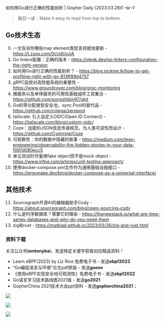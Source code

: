 如何用Go进行正确的性能剖析 | Gopher Daily (2023.03.28)ʕ◔ϖ◔ʔ

>每日一谚：Make it easy to read from top to bottom.

## Go技术生态

0. 一文告诉你哪些map element类型支持就地更新 - https://t.zsxq.com/0cUdUvJjA
1. Go linters配置：正确的版本 - https://olegk.dev/go-linters-configuration-the-right-version
2. 如何用Go进行正确的性能剖析？ - https://blog.pickme.lk/how-to-get-profiling-right-with-go-813ff89d4757
3. gRPC监控对高性能系统的重要性 - https://www.groundcover.com/blog/grpc-monitoring
4. 微服务以及单体服务的可用性基础组件工具集合 - https://github.com/songzhibin97/gkit
5. Go的零分配类型安全池，sync.Pool的替代品 - https://github.com/colega/zeropool
6. tailscale: 引入自定义OIDC(Open ID Connect) - https://tailscale.com/blog/custom-oidc/
7. Coze：加密的JSON信息传递规范，为人类可读性而设计 - https://github.com/Cyphrme/Coze
8. 可观察性：你的数据中隐藏的故事 - https://medium.com/lego-engineering/observability-the-hidden-stories-in-your-data-f097d080ecc5
9. 单元测试时尽量用fake object而不是mock object - https://www.infoq.com/articles/unit-testing-approach/
10. 使用docker-compose.yml文件作为通用基础设施接口 - https://ergomake.dev/blog/docker-compose-as-a-universal-interface/

## 其他技术

11. Sourcegraph开源AI的编辑器助手Cody - https://about.sourcegraph.com/blog/open-sourcing-cody
12. 什么是时序数据库？需要它的理由 - https://thenewstack.io/what-are-time-series-databases-and-why-do-you-need-them
13. zig和rust - https://matklad.github.io/2023/03/26/zig-and-rust.html

### 资料下载

关注公众号**iamtonybai**，发送特定关键字获取对应精品资料！

* Learn eBPF(2023) by Liz Rice 免费电子书 - 发送**ebpf2023**
* “Go编程语言与环境”论文pdf原版 - 发送**goenv**
* 《使用eBPF实现安全地可观测性》免费电子书 - 发送**ebpf2022**
* Go语言学习技术路线图2021版 - 发送**go2021**
* GopherChina 2021技术大会ppt资料 - 发送**gopherchina2021**；

![](https://mmbiz.qpic.cn/mmbiz_png/cH6WzfQ94mb54jsFJZ3Knmz8obUsf3PBShthmdSw5E01TcYmUReGkj0BWpxHak1HlnlzHvLmKax53YSGr7aNlA/0?wx_fmt=png)

![](https://mmbiz.qpic.cn/mmbiz_png/cH6WzfQ94mZsOgPXTXZgWiaE03ib9r9WFJXC6xJCA5Y6VSesOZqlGxYfODibvR7UPGxiaM7SZZNQZkRtggPXEfBdwQ/0?wx_fmt=png)

![](https://mmbiz.qpic.cn/mmbiz_png/cH6WzfQ94mb54jsFJZ3Knmz8obUsf3PBrSoqeMvoWCticN2cpU64fJ0FYQdXJhP7ia7WRh8628uOAsQYeE2NibRRw/0?wx_fmt=png)

